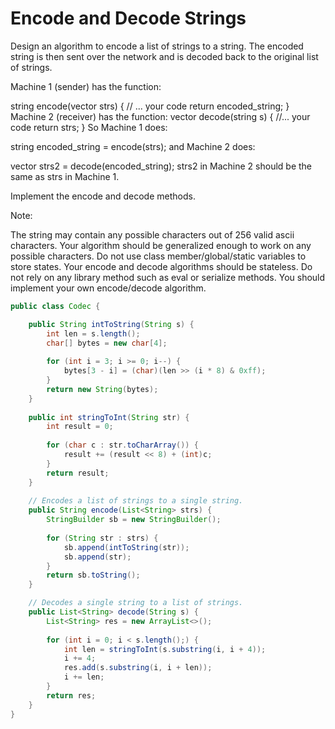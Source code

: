 # Encode and Decode Strings
Design an algorithm to encode a list of strings to a string. The encoded string is then sent over the network and is decoded back to the original list of strings.

Machine 1 (sender) has the function:

string encode(vector<string> strs) {
  // ... your code
  return encoded_string;
}
Machine 2 (receiver) has the function:
vector<string> decode(string s) {
  //... your code
  return strs;
}
So Machine 1 does:

string encoded_string = encode(strs);
and Machine 2 does:

vector<string> strs2 = decode(encoded_string);
strs2 in Machine 2 should be the same as strs in Machine 1.

Implement the encode and decode methods.

 

Note:

The string may contain any possible characters out of 256 valid ascii characters. Your algorithm should be generalized enough to work on any possible characters.
Do not use class member/global/static variables to store states. Your encode and decode algorithms should be stateless.
Do not rely on any library method such as eval or serialize methods. You should implement your own encode/decode algorithm.

```java
public class Codec {

    public String intToString(String s) {
        int len = s.length();
        char[] bytes = new char[4];
        
        for (int i = 3; i >= 0; i--) {
            bytes[3 - i] = (char)(len >> (i * 8) & 0xff);
        }
        return new String(bytes);
    }
    
    public int stringToInt(String str) {
        int result = 0;
        
        for (char c : str.toCharArray()) {
            result += (result << 8) + (int)c;
        }
        return result;
    }
    
    // Encodes a list of strings to a single string.
    public String encode(List<String> strs) {
        StringBuilder sb = new StringBuilder();
        
        for (String str : strs) {
            sb.append(intToString(str));
            sb.append(str);
        }
        return sb.toString();
    }

    // Decodes a single string to a list of strings.
    public List<String> decode(String s) {
        List<String> res = new ArrayList<>();
        
        for (int i = 0; i < s.length();) {
            int len = stringToInt(s.substring(i, i + 4));
            i += 4;
            res.add(s.substring(i, i + len));
            i += len;
        }
        return res;
    }
}
```
